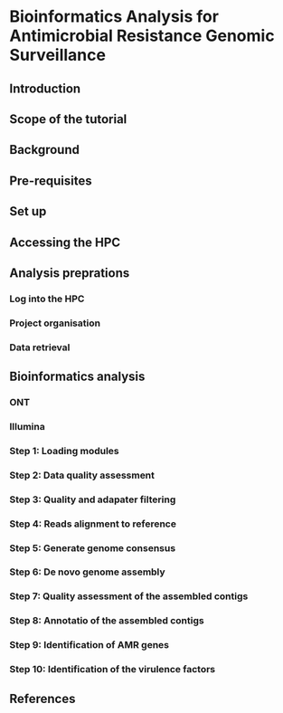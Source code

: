 # Bioinformatics Analysis for Antimicrobial Resistance Genomic Surveillance

## Introduction  

## Scope of the tutorial  

## Background  

## Pre-requisites  

## Set up  

## Accessing the HPC  

## Analysis preprations

### Log into the HPC  

### Project organisation  

### Data retrieval  

## Bioinformatics analysis  

### ONT 


### Illumina  

### Step 1: Loading modules  
### Step 2: Data quality assessment 
### Step 3: Quality and adapater filtering  
### Step 4: Reads alignment to reference  
### Step 5: Generate genome consensus  
### Step 6: De novo genome assembly  
### Step 7: Quality assessment of the assembled contigs  
### Step 8: Annotatio of the assembled contigs   
### Step 9: Identification of AMR genes  
### Step 10: Identification of the virulence factors  

## References  

